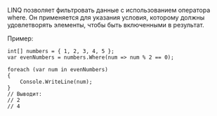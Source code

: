 LINQ позволяет фильтровать данные с использованием оператора where. 
Он применяется для указания условия, которому должны удовлетворять элементы, 
чтобы быть включенными в результат. 

Пример:
```
int[] numbers = { 1, 2, 3, 4, 5 };
var evenNumbers = numbers.Where(num => num % 2 == 0);

foreach (var num in evenNumbers)
{
    Console.WriteLine(num);
}
// Выводит:
// 2
// 4
```
